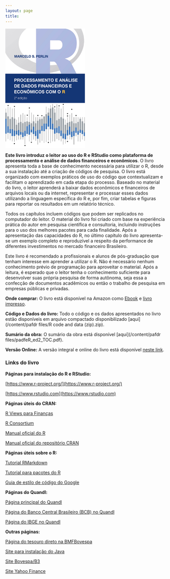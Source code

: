 ```yaml
---
layout: page
title:
---
```


<img src="/content/pafdr files/CAPADigital_DadosFinanceirosR_20180510.jpg" width="250" height="375" alt="Cover image" align="middle" />

**Este livro introduz o leitor ao uso do R e RStudio como plataforma de processamento e análise de dados financeiros e econômicos**. O livro apresenta toda a base de conhecimento necessária para utilizar o R, desde a sua instalação até a criação de códigos de pesquisa. O livro está organizado com exemplos práticos de uso do código que contextualizam e facilitam o aprendizado em cada etapa do processo. Baseado no material do livro, o leitor aprenderá a baixar dados econômicos e financeiros de arquivos locais ou da internet, representar e processar esses dados utilizando a linguagem específica do R e, por fim, criar tabelas e figuras para reportar os resultados em um relatório técnico.

Todos os capítulos incluem códigos que podem ser replicados no computador do leitor. O material do livro foi criado com base na experiência prática do autor em pesquisa científica e consultoria, incluindo instruções para o uso dos melhores pacotes para cada finalidade. Após a apresentação das capacidades do R, no último capítulo do livro apresenta-se um exemplo completo e reproduzível a respeito da performance de diferentes investimentos no mercado financeiro Brasileiro.

Este livro é recomendado a profissionais e alunos de pós-graduação que tenham interesse em aprender a utilizar o R. Não é necessário nenhum conhecimento prévio de programação para aproveitar o material. Após a leitura, é esperado que o leitor tenha o conhecimento suficiente para desenvolver suas própria pesquisa de forma autônoma, seja essa a confecção de documentos acadêmicos ou então o trabalho de pesquisa em empresas públicas e privadas.

**Onde comprar:** O livro está disponível na Amazon como [Ebook](https://www.amazon.com.br/dp/B07DN4M357) e [livro impresso](https://www.amazon.com/dp/8592243513).

**Código e Dados do livro:** Todo o código e os dados apresentados no livro estão disponíveis em arquivo compactado disponibilizado [aqui](/content/pafdr files/R code and data (zip).zip).

**Sumário da obra:** O sumário da obra está disponível [aqui](/content/pafdr files/padfeR_ed2_TOC.pdf).

**Versão Online:** A versão integral e online do livro está disponível [neste link](http://www.msperlin.com/padfeR/).

### Links do livro

**Páginas para instalação do R e RStudio:**

[https://www.r-project.org/](https://www.r-project.org/)

[https://www.rstudio.com](https://www.rstudio.com)

**Páginas úteis do CRAN:**

[R Views para Finanças](https://cran.r-project.org/web/views/Finance.html)

[R Consortium](https://www.r-consortium.org/)

[Manual oficial do R](https://cran.r-project.org/doc/manuals/R-lang.html)

[Manual oficial do repositório CRAN](https://cran.r-project.org/web/packages/policies.html)

**Páginas úteis sobre o R:**

[Tutorial RMarkdown](http://rmarkdown.rstudio.com/index.html)

[Tutorial para pacotes do R](http://r-pkgs.had.co.nz/intro.html)

[Guia de estilo de código do Google](https://google.github.io/styleguide/Rguide.xml)


**Páginas do Quandl:**

[Página principal do Quandl](https://www.quandl.com)

[Página do Banco Central Brasileiro (BCB) no Quandl](https://www.quandl.com/data/BCB)

[Página do IBGE no Quandl](https://www.quandl.com/data/IBGE-Brazilian-Institute-of-Geography-and-Statistics)


**Outras páginas:**

[Página do tesouro direto na BMFBovespa](http://www.bmfbovespa.com.br/pt_br/produtos/tesouro-direto/titulos-disponiveis-para-compra.htm)

[Site para instalação do Java](https://www.java.com/pt_BR/)

[Site Bovespa/B3](http://www.bmfbovespa.com.br/)

[Site Yahoo Finance](https://finance.yahoo.com/)

